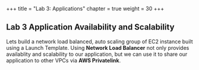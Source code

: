 +++
title = "Lab 3: Applications"
chapter = true
weight = 30
+++

## Lab 3 Application Availability and Scalability


Lets build a network load balanced, auto scaling group of EC2 instance built using a Launch Template. Using **Network Load Balancer** not only provides availablity and scalability to our application, but we can use it to share our application to other VPCs via **AWS Privatelink**.
